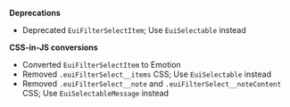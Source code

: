 **Deprecations**

- Deprecated `EuiFilterSelectItem`; Use `EuiSelectable` instead

**CSS-in-JS conversions**

- Converted `EuiFilterSelectItem` to Emotion
- Removed `.euiFilterSelect__items` CSS; Use `EuiSelectable` instead
- Removed `.euiFilterSelect__note` and `.euiFilterSelect__noteContent` CSS; Use `EuiSelectableMessage` instead
